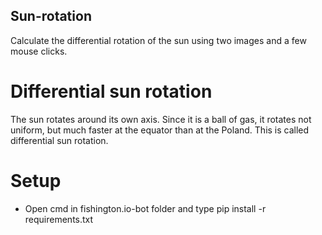 ## Sun-rotation
Calculate the differential rotation of the sun using two images and a few mouse clicks.

# Differential sun rotation
The sun rotates around its own axis. Since it is a ball of gas, it rotates
not uniform, but much faster at the equator than at the
Poland. This is called differential sun rotation.
# Setup
- Open cmd in fishington.io-bot folder and type pip install -r requirements.txt
